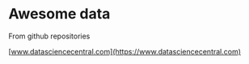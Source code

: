 # Awesome data

From github repositories

[www.datasciencecentral.com](https://www.datasciencecentral.com)
